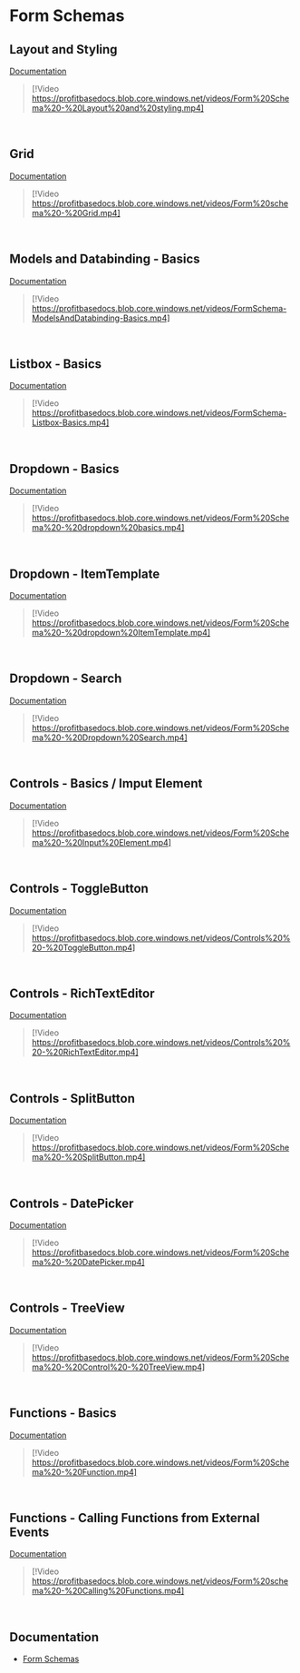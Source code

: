 
# Form Schemas

## Layout and Styling
[Documentation](../docs/forms/formschemas/stylinglayout.md)

> [!Video https://profitbasedocs.blob.core.windows.net/videos/Form%20Schema%20-%20Layout%20and%20styling.mp4]
<br/>

## Grid
[Documentation](../docs/forms/formschemas/controls/grid.md)

> [!Video https://profitbasedocs.blob.core.windows.net/videos/Form%20schema%20-%20Grid.mp4]
<br/>


## Models and Databinding - Basics
[Documentation](../docs/forms/formschemas/data/models.md)

> [!Video https://profitbasedocs.blob.core.windows.net/videos/FormSchema-ModelsAndDatabinding-Basics.mp4]
<br/>

## Listbox - Basics
[Documentation](../docs/forms/formschemas/data/setmodels.md)

> [!Video https://profitbasedocs.blob.core.windows.net/videos/FormSchema-Listbox-Basics.mp4]
<br/>

## Dropdown - Basics
[Documentation](../docs/forms/formschemas/controls/dropdown.md)

> [!Video https://profitbasedocs.blob.core.windows.net/videos/Form%20Schema%20-%20dropdown%20basics.mp4]
<br/>

## Dropdown - ItemTemplate
[Documentation](../docs/forms/formschemas/controls/dropdown.md)

> [!Video https://profitbasedocs.blob.core.windows.net/videos/Form%20Schema%20-%20dropdown%20ItemTemplate.mp4]
<br/>

## Dropdown - Search
[Documentation](../docs/forms/formschemas/controls/dropdown.md)

> [!Video https://profitbasedocs.blob.core.windows.net/videos/Form%20Schema%20-%20Dropdown%20Search.mp4]
<br/>

## Controls - Basics / Imput Element
[Documentation](../docs/forms/formschemas/controls.md)

> [!Video https://profitbasedocs.blob.core.windows.net/videos/Form%20Schema%20-%20Input%20Element.mp4]
<br/>

## Controls - ToggleButton
[Documentation](../docs/forms/formschemas/controls/togglebutton.md)

> [!Video https://profitbasedocs.blob.core.windows.net/videos/Controls%20%20-%20ToggleButton.mp4]
<br/>

## Controls - RichTextEditor
[Documentation](../docs/forms/formschemas/controls/richtexteditor.md)

> [!Video https://profitbasedocs.blob.core.windows.net/videos/Controls%20%20-%20RichTextEditor.mp4]
<br/>

## Controls - SplitButton
[Documentation](../docs/forms/formschemas/controls/splitbutton.md)

> [!Video https://profitbasedocs.blob.core.windows.net/videos/Form%20Schema%20-%20SplitButton.mp4]
<br/>

## Controls - DatePicker 
[Documentation](../docs/forms/formschemas/controls/datepicker.md)

> [!Video https://profitbasedocs.blob.core.windows.net/videos/Form%20Schema%20-%20DatePicker.mp4]
<br/>

## Controls - TreeView 
[Documentation](../docs/forms/formschemas/controls/treeview.md)

> [!Video https://profitbasedocs.blob.core.windows.net/videos/Form%20Schema%20-%20Control%20-%20TreeView.mp4]
<br/>

## Functions - Basics
[Documentation](../docs/forms/formschemas/functions.md)

> [!Video https://profitbasedocs.blob.core.windows.net/videos/Form%20Schema%20-%20Function.mp4]
<br/>

## Functions - Calling Functions from External Events
[Documentation](../docs/forms/formschemas/functions/callingfunctions.md)

> [!Video https://profitbasedocs.blob.core.windows.net/videos/Form%20schema%20-%20Calling%20Functions.mp4]
<br/>


## Documentation  

* [Form Schemas](../docs/forms/formschemas.md)
